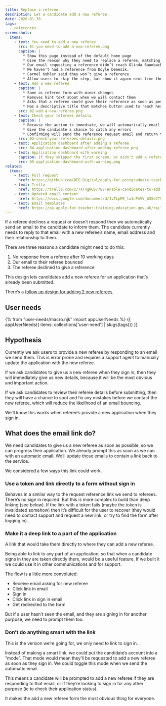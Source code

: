 ```yaml
---
title: Replace a referee
description: Let a candidate add a new referee.
date: 2020-01-30
tags:
  - references
screenshots:
  items:
    - text: You need to add a new referee
      src: 01-you-need-to-add-a-new-referee.png
      caption: |
        * Show this page instead of the default home page
        * Give the reason why they need to replace a referee, matching the words used in emails:
        * Our email requesting a reference didn’t reach Glinda Baumbach.
        * We haven’t had a reference from Doyle Denesik.
        * Carmel Kohler said they won’t give a reference.
        * Allow users to skip the step, but show it again next time they sign in
    - text: Add a new referee
      caption: |
        * Same as referee form with minor changes
        * Removes hint text about when we will contact them
        * Asks that a referee could give their reference as soon as possible
        * Has a descriptive title that matches button used to reach here (and no caption)
      src: 02-add-a-new-referee.png
    - text: Check your referees details
      caption: |
        * Because the action is immediate, we will automatically email their new referee, we need a review step
        * Give the candidate a chance to catch any errors
        * Confirming will send the reference request email and return the candidate to their application dashboard
      src: 03-check-your-referees-details.png
    - text: Application dashboard after adding a referee
      src: 04-application-dashboard-after-adding-referee.png
    - text: Application dashboard with warning
      caption: If they skipped the first screen, or didn’t add a referee, maintain a warning on the dashboard
      src: 05-application-dashboard-with-warning.png
related:
  items:
    - text: Pull request
      href: https://github.com/DFE-Digital/apply-for-postgraduate-teacher-training-prototype/pull/329
    - text: Trello
      href: https://trello.com/c/7XTngHUS/787-enable-candidates-to-add-new-referee-design
    - text: Updated email content
      href: https://docs.google.com/document/d/1vTLpM9_la1nPnVV_W35oCT9qjC-vMop7bn3pi-rGulI
    - text: Email templates
      href: https://qa.apply-for-teacher-training.education.gov.uk/rails/mailers
---
```


If a referee declines a request or doesn’t respond then we automatically send an email to the candidate to inform them. The candidate currently needs to reply to that email with a new referee’s name, email address and their relationship to them.

There are three reasons a candidate might need to do this:

1. No response from a referee after 10 working days
2. Our email to their referee bounced
3. The referee declined to give a reference

This design lets candidates add a new referee for an application that’s already been submitted.

There’s a [follow up design for adding 2 new referees](/apply-for-teacher-training/add-2-new-referees).

## User needs

{% from "user-needs/macro.njk" import appUserNeeds %}
{{ appUserNeeds({ items: collections['user-need'] | slugs(tags)}) }}

## Hypothesis

Currently we ask users to provide a new referee by responding to an email we send them. This is error prone and requires a support agent to manually update the application with the new referee.

If we ask candidates to give us a new referee when they sign in, then they will immediately give us new details, because it will be the most obvious and important action.

If we ask candidates to review their referee details before submitting, then they will have a chance to spot and fix any mistakes before we contact the new referee, which will reduce the likelihood of an email bouncing.

We’ll know this works when referee’s provide a new application when they sign in.

## What does the email link do?

We need candidates to give us a new referee as soon as possible, so we can progress their application. We already prompt this as soon as we can with an automatic email. We’ll update those emails to contain a link back to the service.

We considered a few ways this link could work.

### Use a token and link directly to a form without sign in

Behaves in a similar way to the request reference link we send to referees. There’s no sign in required. But this is more complex to build than deep linking (see below). If the link with a token fails (maybe the token is invalidated somehow) then it’s difficult for the user to recover (they would need to contact support and request a new link, or try to find the form after logging in).

### Make it a deep link to a part of the application

A link that would take them directly to where they can add a new referee.

Being able to link to any part of an application, so that when a candidate signs in they are taken directly there, would be a useful feature. If we built it we could use it in other communications and for support.

The flow is a little more convoluted:

* Receive email asking for new referee
* Click link in email
* Sign in
* Click link in sign in email
* Get redirected to the form

But if a user hasn’t seen the email, and they are signing in for another purpose, we need to prompt them too.

### Don’t do anything smart with the link

This is the version we’re going for, we only need to link to sign in.

Instead of making a smart link, we could put the candidate’s account into a “mode”. That mode would mean they’ll be requested to add a new referee as soon as they sign in. We could toggle this mode when we send the automatic email.

This means a candidate will be prompted to add a new referee if they are responding to that email, or if they’re looking to sign in for any other purpose (ie to check their application status).

It makes the add a new referee form the most obvious thing for everyone.
